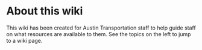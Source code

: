 # About this wiki

This wiki has been created for Austin Transportation staff to help guide staff on what resources are available to them. See the topics on the left to jump to a wiki page.


